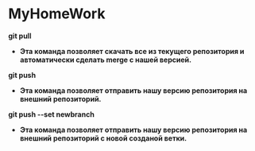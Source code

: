 # MyHomeWork

 **git pull** 

* **Эта команда позволяет скачать все 
из текущего репозитория и автоматически
сделать merge с нашей версией.**

**git push**

* **Эта команда позволяет отправить нашу
версию репозитория на внешний
репозиторий.**

**git push --set newbranch**

* **Эта команда позволяет отправить нашу
версию репозитория на внешний
репозиторий c новой созданой ветки.**


